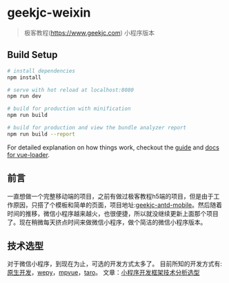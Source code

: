 # geekjc-weixin

> 极客教程(https://www.geekjc.com) 小程序版本

## Build Setup

``` bash
# install dependencies
npm install

# serve with hot reload at localhost:8080
npm run dev

# build for production with minification
npm run build

# build for production and view the bundle analyzer report
npm run build --report
```

For detailed explanation on how things work, checkout the [guide](http://vuejs-templates.github.io/webpack/) and [docs for vue-loader](http://vuejs.github.io/vue-loader).

## 前言
一直想做一个完整移动端的项目，之前有做过极客教程h5端的项目，但是由于工作原因，只搭了个模板和简单的页面，项目地址:[geekjc-antd-mobile](https://github.com/cllgeek/geekjc-antd-mobile)。然后随着时间的推移，微信小程序越来越火，也很便捷，所以就没继续更新上面那个项目了。现在稍微每天挤点时间来做微信小程序，做个简洁的微信小程序版本。

## 技术选型
对于微信小程序，到现在为止，可选的开发方式太多了。
目前所知的开发方式有: [原生开发](https://developers.weixin.qq.com/miniprogram/dev/quickstart/basic/getting-started.html)，[wepy](https://tencent.github.io/wepy/document.html#/)，[mpvue](http://mpvue.com/)，[taro](https://taro.aotu.io/)。
文章：[小程序开发框架技术分析选型](https://www.geekjc.com/post/5b55c59adef4a35c8282cb0d)
